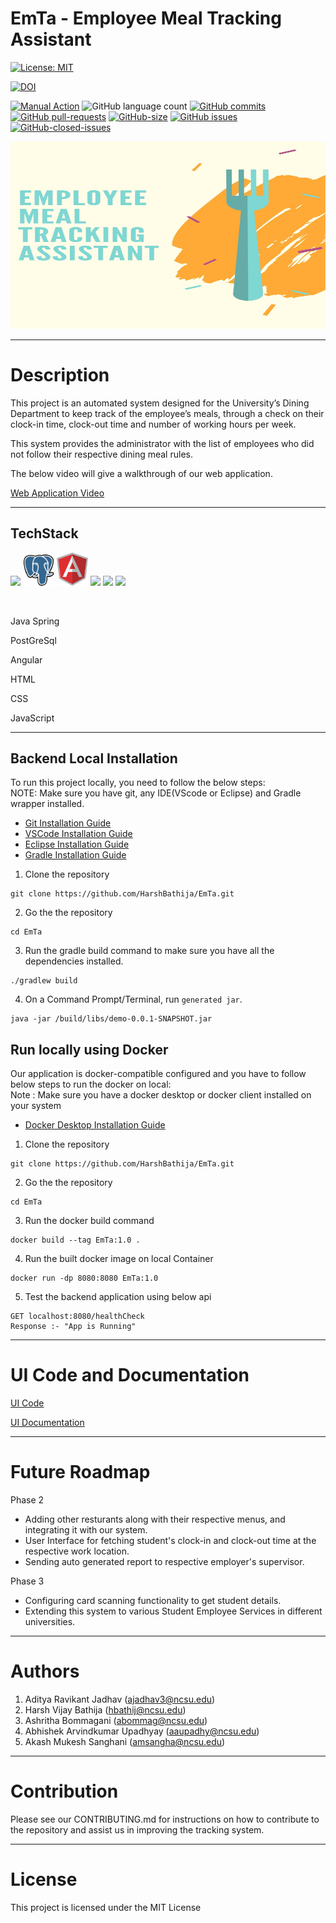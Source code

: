 # EmTa -  Employee Meal Tracking Assistant






[![License: MIT](https://img.shields.io/badge/License-MIT-yellow.svg)](https://opensource.org/licenses/MIT)  

[![DOI](https://zenodo.org/badge/409424195.svg)](https://zenodo.org/badge/latestdoi/409424195)

[![Manual Action](https://github.com/HarshBathija/Employee-Meal-Tracking-Assistant/actions/workflows/release.yml/badge.svg)](https://github.com/HarshBathija/Employee-Meal-Tracking-Assistant/actions/workflows/release.yml)
![GitHub language count](https://img.shields.io/github/languages/count/HarshBathija/Employee-Meal-Tracking-Assistant)
[![GitHub commits](https://badgen.net/github/last-commit/HarshBathija/Employee-Meal-Tracking-Assistant)](https://github.com/HarshBathija/Employee-Meal-Tracking-Assistant)
[![GitHub pull-requests](https://img.shields.io/github/issues-pr/HarshBathija/Employee-Meal-Tracking-Assistant)](https://github.com/HarshBathija/Employee-Meal-Tracking-Assistant)
[![GitHub-size](https://img.shields.io/github/languages/code-size/HarshBathija/Employee-Meal-Tracking-Assistant)](https://github.com/HarshBathija/Employee-Meal-Tracking-Assistant)
[![GitHub issues](https://img.shields.io/github/issues/HarshBathija/Employee-Meal-Tracking-Assistant)](https://github.com/HarshBathija/Employee-Meal-Tracking-Assistant)
[![GitHub-closed-issues](https://img.shields.io/github/issues-closed-raw/HarshBathija/Employee-Meal-Tracking-Assistant)](https://github.com/HarshBathija/Employee-Meal-Tracking-Assistant)


<img src="docs/images/cover_image.jpg" height="300" width="600"/> 

---

# Description

This project is an automated system designed for the University’s Dining Department to keep track of the employee’s meals, through a check on their clock-in time, clock-out time and number of working hours per week.

This system provides the administrator with the list of employees who did not follow their respective dining meal rules.

The below video will give a walkthrough of our  web application.


[Web Application Video](https://user-images.githubusercontent.com/42272328/135556422-ad127c96-e483-4d15-acd6-f06bd41b985b.mp4)


---


## TechStack
<img src="https://brandslogos.com/wp-content/uploads/images/large/spring-logo.png" width="50"/> <img src="docs/images/postgre.png" width="50"/> <img src="docs/images/AngularJS-Shield.svg" width="50"/> <img src="https://cdn.pixabay.com/photo/2017/08/05/11/16/logo-2582748_1280.png" width = "50"/> <img src="https://cdn.pixabay.com/photo/2017/08/05/11/16/logo-2582747_1280.png" width = "50"/> <img src="https://cdn.freelogovectors.net/wp-content/uploads/2020/11/javascript_logo-768x873.png" width = "50"/>

<br>

<p> Java Spring </p>
<p> PostGreSql </p>
<p> Angular </p>
<p> HTML </p>
<p> CSS </p>
<p> JavaScript </p>

---

## Backend Local Installation
To run this project locally, you need to follow the below steps:<br>
NOTE: Make sure you have git, any IDE(VScode or Eclipse) and Gradle wrapper installed.
  * [Git Installation Guide](https://git-scm.com/book/en/v2/Getting-Started-Installing-Git)
  * [VSCode Installation Guide](https://code.visualstudio.com/docs/setup/setup-overview)
  * [Eclipse Installation Guide](https://www.eclipse.org/downloads/packages/installer)
  * [Gradle Installation Guide](https://docs.gradle.org/current/userguide/installation.html)

1. Clone the repository
```
git clone https://github.com/HarshBathija/EmTa.git
```
2. Go the the repository
```
cd EmTa
```
3. Run the gradle build command to make sure you have all the dependencies installed.
```
./gradlew build
```
4. On a Command Prompt/Terminal, run ```generated jar```.
```
java -jar /build/libs/demo-0.0.1-SNAPSHOT.jar
```

## Run locally using Docker
Our application is docker-compatible configured and you have to follow below steps to run the docker on local:<br>
Note : Make sure you have a docker desktop or docker client installed on your system
  * [Docker Desktop Installation Guide](https://docs.docker.com/get-docker/)

1. Clone the repository
```
git clone https://github.com/HarshBathija/EmTa.git
```
2. Go the the repository
```
cd EmTa
```
3. Run the docker build command
```
docker build --tag EmTa:1.0 .
```
4. Run the built docker image on local Container
```
docker run -dp 8080:8080 EmTa:1.0
```

5. Test the backend application using below api
```
GET localhost:8080/healthCheck
Response :- "App is Running"
```

---
# UI Code and Documentation

[UI Code](https://github.com/HarshBathija/EmTa/tree/master/UI)

[UI Documentation](https://github.com/HarshBathija/EmTa/tree/master/UI%20documentation)

---

# Future Roadmap

Phase 2
 - Adding other resturants along with their respective menus, and integrating it with our system.
 - User Interface for fetching student's clock-in and clock-out time at the respective work location.
 - Sending auto generated report to respective employer's supervisor.

Phase 3
 - Configuring card scanning functionality to get student details.
 - Extending this system to various Student Employee Services in different universities.

---

# Authors

1. Aditya Ravikant Jadhav (ajadhav3@ncsu.edu)
2. Harsh Vijay Bathija (hbathij@ncsu.edu)
3. Ashritha Bommagani (abommag@ncsu.edu)
4. Abhishek Arvindkumar Upadhyay (aaupadhy@ncsu.edu)
5. Akash Mukesh Sanghani (amsangha@ncsu.edu)

---

# Contribution
Please see our CONTRIBUTING.md for instructions on how to contribute to the repository and assist us in improving the tracking system.

---

# License

This project is licensed under the MIT License



